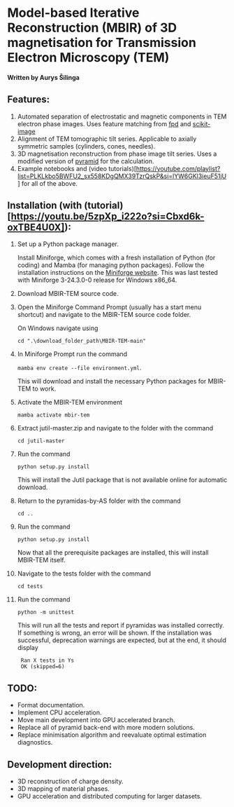 # Model-based Iterative Reconstruction (MBIR) of 3D magnetisation for Transmission Electron Microscopy (TEM)
#### Written by Aurys Šilinga

## Features:
1. Automated separation of electrostatic and magnetic components in TEM electron phase images. Uses feature matching from [fpd](https://gitlab.com/fpdpy/fpd) and [scikit-image](https://scikit-image.org/)
2. Alignment of TEM tomographic tilt series. Applicable to axially symmetric samples (cylinders, cones, needles).
3. 3D magnetisation reconstruction from phase image tilt series. Uses a modified version of [pyramid](https://iffgit.fz-juelich.de/empyre/empyre) for the calculation.
4. Example notebooks and (video tutorials)[https://youtube.com/playlist?list=PLKLkbo5BWFU2_sx558KDgQMX39TzrQskP&si=lYW6GKl3ieuF51jU] for all of the above.

## Installation (with (tutorial)[https://youtu.be/5zpXp_i222o?si=Cbxd6k-oxTBE4U0X]):
1. Set up a Python package manager. 

   Install Miniforge, which comes with a fresh installation of Python (for coding) and Mamba (for managing python packages).
   Follow the installation instructions on the [Miniforge website](https://conda-forge.org/miniforge).
   This was last tested with Miniforge 3-24.3.0-0 release for Windows x86_64.
2. Download MBIR-TEM source code.
3. Open the Miniforge Command Prompt (usually has a start menu shortcut) and navigate to the MBIR-TEM source code folder.

   On Windows navigate using
   
   `cd ".\download_folder_path\MBIR-TEM-main"`
4. In Miniforge Prompt run the command


   `mamba env create --file environment.yml`.
   
   This will download and install the necessary Python packages for MBIR-TEM to work.
5. Activate the MBIR-TEM environment

    `mamba activate mbir-tem`
6. Extract jutil-master.zip and navigate to the folder with the command 

   `cd jutil-master`

7. Run the command 

   `python setup.py install`
   
   This will install the Jutil package that is not available online for automatic download.
8. Return to the pyramidas-by-AS folder with the command 

   `cd ..`

9. Run the command 

   `python setup.py install`
   
    Now that all the prerequisite packages are installed, this will install MBIR-TEM itself.
10. Navigate to the tests folder with the command 

    `cd tests`
   
11. Run the command

    `python -m unittest`
   
    This will run all the tests and report if pyramidas was installed correctly. If something is wrong, an error will be shown.
    If the installation was successful, deprecation warnings are expected, but at the end, it should display 
    ```
     Ran X tests in Ys
     OK (skipped=6)
    ```


## TODO:
* Format documentation.
* Implement CPU acceleration.
* Move main development into GPU accelerated branch.
* Replace all of pyramid back-end with more modern solutions.
* Replace minimisation algorithm and reevaluate optimal estimation diagnostics.

## Development direction:
* 3D reconstruction of charge density.
* 3D mapping of material phases.
* GPU acceleration and distributed computing for larger datasets.
